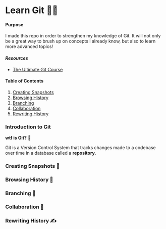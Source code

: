 # Learn Git 🧙‍♂️

#### Purpose

I made this repo in order to strengthen my knowledge of Git. It will not only be a great way to brush up on concepts I already know, but also to learn more advanced topics!

#### _Resources_

- [The Ultimate Git Course](https://codewithmosh.com/p/the-ultimate-git-course)

#### Table of Contents

1. [Creating Snapshots](#creating-snapshots) 
2. [Browsing History](#browsing_history) 
3. [Branching](#branching)
4. [Collaboration](#collaboration)
5. [Rewriting History](#rewriting_history)

### Introduction to Git

**wtf is Git?** 🤔

Git is a Version Control System that tracks changes made to a codebase over time in a database called a **repository**.


### <a id="creating_snapshots">Creating Snapshots 📸</a>



### <a id="browsing_history">Browsing History 📖</a>



### <a id="branching">Branching 🌳</a>



### <a id="collaboration">Collaboration 👥</a>



### <a id="rewriting_history">Rewriting History ✍️</a>


